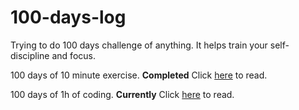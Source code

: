 # 100-days-log

Trying to do 100 days challenge of anything. It helps train your self-discipline and focus.

100 days of 10 minute exercise. **Completed** Click [here](https://medium.com/@muhamad_haris/how-i-finished-my-100-day-exercise-challenge-8a85a4f7272c) to read.

100 days of 1h of coding. **Currently** Click [here](lol) to read.
